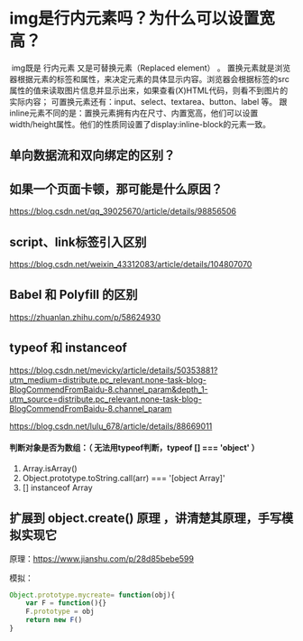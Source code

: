 # img是行内元素吗？为什么可以设置宽高？

​	img既是 行内元素 又是可替换元素（Replaced element） 。
​	置换元素就是浏览器根据元素的标签和属性，来决定元素的具体显示内容。浏览器会根据标签的src属性的值来读取图片信息并显示出来，如果查看(X)HTML代码，则看不到图片的实际内容；
可置换元素还有：input、select、textarea、button、label 等。
​	跟inline元素不同的是：置换元素拥有内在尺寸、内置宽高，他们可以设置width/height属性。他们的性质同设置了display:inline-block的元素一致。



## 单向数据流和双向绑定的区别？



## 如果一个页面卡顿，那可能是什么原因？

https://blog.csdn.net/qq_39025670/article/details/98856506



## script、link标签引入区别

https://blog.csdn.net/weixin_43312083/article/details/104807070



## Babel 和 Polyfill 的区别

https://zhuanlan.zhihu.com/p/58624930



## typeof 和 instanceof

https://blog.csdn.net/mevicky/article/details/50353881?utm_medium=distribute.pc_relevant.none-task-blog-BlogCommendFromBaidu-8.channel_param&depth_1-utm_source=distribute.pc_relevant.none-task-blog-BlogCommendFromBaidu-8.channel_param

https://blog.csdn.net/lulu_678/article/details/88669011

#### 判断对象是否为数组：（ 无法用typeof判断，typeof [] === 'object' ）

1. Array.isArray()
2. Object.prototype.toString.call(arr) === '[object Array]'
3. [] instanceof Array



## 扩展到 object.create() 原理 ，讲清楚其原理，手写模拟实现它 

原理：https://www.jianshu.com/p/28d85bebe599

模拟：

```javascript
Object.prototype.mycreate= function(obj){
    var F = function(){}
    F.prototype = obj
    return new F()
}
```